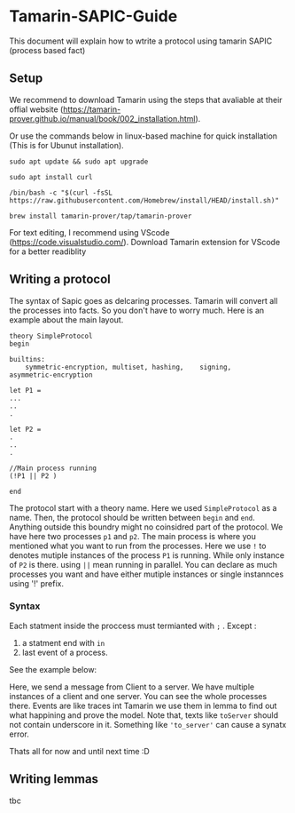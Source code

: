 # Tamarin-SAPIC-Guide

This document will explain how to wtrite a protocol using tamarin SAPIC (process based fact)


## Setup
We recommend to download Tamarin using the steps that avaliable at their offial website (<https://tamarin-prover.github.io/manual/book/002_installation.html>). 

Or use the commands below in linux-based machine for quick installation (This is for Ubunut installation).
```
sudo apt update && sudo apt upgrade

sudo apt install curl

/bin/bash -c "$(curl -fsSL https://raw.githubusercontent.com/Homebrew/install/HEAD/install.sh)"

brew install tamarin-prover/tap/tamarin-prover
```
For text editing, I recommend using VScode (<https://code.visualstudio.com/>). Download Tamarin extension for VScode for a better readiblity 

## Writing a protocol

The syntax of Sapic goes as delcaring processes. Tamarin will convert all the processes into facts. So you don't have to worry much. Here is an example about the main layout.
```
theory SimpleProtocol 
begin

builtins:
	symmetric-encryption, multiset,	hashing,	signing,	asymmetric-encryption
  
let P1 = 
...
..
.

let P2 =
.
..
.

//Main process running
(!P1 || P2 )

end
```

The protocol start with a theory name. Here we used `SimpleProtocol` as a name. Then, the protocol should be written between `begin` and `end`. Anything outside this boundry might no coinsidred part of the protocol. We have here two processes `p1` and `p2`. The main process is where you mentioned what you want to run from the processes. Here we use `!` to denotes mutiple instances of the process `P1` is running. While only instance of `P2` is there. using `||` mean running in parallel. You can declare as much processes you want and have either mutiple instances or single instannces using '!' prefix.


### Syntax

Each statment inside the proccess must termianted with `;` . Except :
1. a statment end with `in`
2. last event of a process.

See the example below:







Here, we send a message from Client to a server. We have multiple instances of a client and one server. You can see the whole processes there. Events are like traces int Tamarin we use them in lemma to find out what happining and prove the model. Note that, texts like ``toServer`` should not contain underscore in it. Something like `'to_server'` can cause a synatx error. 


Thats all for now and until next time :D

## Writing lemmas
tbc
